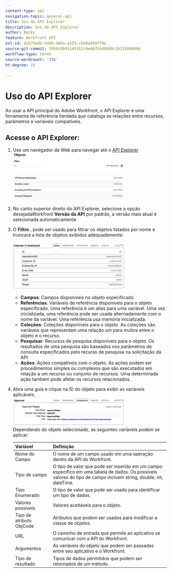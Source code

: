 ```yaml
---
content-type: api
navigation-topic: general-api
title: Uso do API Explorer
description: Uso do API Explorer
author: Becky
feature: Workfront API
exl-id: dcb7dadb-4dd8-48da-a559-cbe8ad99ff9e
source-git-commit: f050c8b95145552c9ed67b549608c16115000606
workflow-type: tm+mt
source-wordcount: '356'
ht-degree: 1%

---
```



# Uso do API Explorer

Ao usar a API principal do Adobe Workfront, o API Explorer é uma ferramenta de referência herdada que cataloga as relações entre recursos, parâmetros e variáveis compatíveis.

## Acesse o API Explorer:

1. Use um navegador da Web para navegar até o [API Explorer](https://one.workfront.com/s/api-explorer)\
   ![](assets/mceclip1-350x149.png)

1. No canto superior direito do API Explorer, selecione a opção desejadaWorkfront **Versão da API** por padrão, a versão mais atual é selecionada automaticamente
1. O **Filtro** , pode ser usado para filtrar os objetos listados por nome e truncará a lista de objetos exibidos adequadamente:

   ![](assets/mceclip2-350x147.png)

   * **Campos**: Campos disponíveis no objeto especificado.
   * **Referências**: Variáveis de referência disponíveis para o objeto especificado. Uma referência é um alias para uma variável. Uma vez inicializada, uma referência pode ser usada alternadamente com o nome da variável. Uma referência usa memória inicializada.
   * **Coleções**: Coleções disponíveis para o objeto. As coleções são variáveis que representam uma relação um para muitos entre o objeto e o recurso.
   * **Pesquisar**: Recursos de pesquisa disponíveis para o objeto. Os resultados de uma pesquisa são baseados nos parâmetros de consulta especificados pelo recurso de pesquisa na solicitação da API.
   * **Ações**: Ações compatíveis com o objeto. As ações podem ser procedimentos simples ou complexos que são executados em relação a um recurso ou conjunto de recursos. Uma determinada ação também pode afetar os recursos relacionados.

1. Abra uma guia e clique na ID do objeto para exibir as variáveis aplicáveis.\
   ![](assets/approval-350x89.png)\
   Dependendo do objeto selecionado, as seguintes variáveis podem se aplicar:

   | Variável | Definição |
   |---|---|
   | Nome do Campo | O nome de um campo usado em uma operação dentro da API do Workfront. |
   | Tipo de campo | O tipo de valor que pode ser inserido em um campo específico em uma tabela de dados. Os possíveis valores do tipo de campo incluem string, double, int, dateTime. |
   | Tipo Enumerado | O tipo de valor que pode ser usado para identificar um tipo de dados. |
   | Valores possíveis | Valores aceitáveis para o objeto. |
   | Tipo de atributo ObjCode | Atributos que podem ser usados para modificar a classe de objetos. |
   | URL | O caminho de entrada que permite ao aplicativo se comunicar com a API do Workfront. |
   | Argumentos | As variáveis do objeto que podem ser passadas entre seu aplicativo e o Workfront. |
   | Tipo de resultado | Tipos de dados permitidos que podem ser retornados de um método. |
